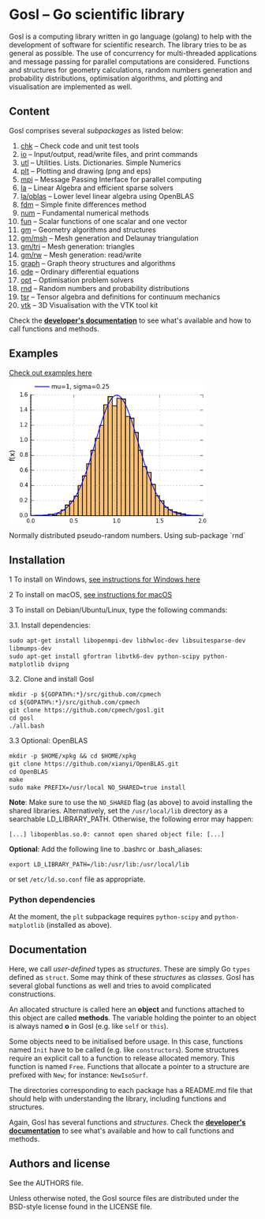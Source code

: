 # Gosl &ndash; Go scientific library

Gosl is a computing library written in go language (golang) to help with the development of software
for scientific research. The library tries to be as general as possible. The use of concurrency for
multi-threaded applications and message passing for parallel computations are considered. Functions
and structures for geometry calculations, random numbers generation and probability distributions,
optimisation algorithms, and plotting and visualisation are implemented as well.



## Content

Gosl comprises several _subpackages_ as listed below:

1.  [chk](https://github.com/cpmech/gosl/tree/master/chk)       &ndash; Check code and unit test tools
2.  [io](https://github.com/cpmech/gosl/tree/master/io)         &ndash; Input/output, read/write files, and print commands
3.  [utl](https://github.com/cpmech/gosl/tree/master/utl)       &ndash; Utilities. Lists. Dictionaries. Simple Numerics
4.  [plt](https://github.com/cpmech/gosl/tree/master/plt)       &ndash; Plotting and drawing (png and eps)
5.  [mpi](https://github.com/cpmech/gosl/tree/master/mpi)       &ndash; Message Passing Interface for parallel computing
6.  [la](https://github.com/cpmech/gosl/tree/master/la)         &ndash; Linear Algebra and efficient sparse solvers
7.  [la/oblas](https://github.com/cpmech/gosl/tree/master/la/oblas) &ndash; Lower level linear algebra using OpenBLAS
8.  [fdm](https://github.com/cpmech/gosl/tree/master/fdm)       &ndash; Simple finite differences method
9.  [num](https://github.com/cpmech/gosl/tree/master/num)       &ndash; Fundamental numerical methods
10. [fun](https://github.com/cpmech/gosl/tree/master/fun)       &ndash; Scalar functions of one scalar and one vector
11. [gm](https://github.com/cpmech/gosl/tree/master/gm)         &ndash; Geometry algorithms and structures
12. [gm/msh](https://github.com/cpmech/gosl/tree/master/gm/msh) &ndash; Mesh generation and Delaunay triangulation
13. [gm/tri](https://github.com/cpmech/gosl/tree/master/gm/tri) &ndash; Mesh generation: triangles
14. [gm/rw](https://github.com/cpmech/gosl/tree/master/gm/rw)   &ndash; Mesh generation: read/write
15. [graph](https://github.com/cpmech/gosl/tree/master/graph)   &ndash; Graph theory structures and algorithms
16. [ode](https://github.com/cpmech/gosl/tree/master/ode)       &ndash; Ordinary differential equations
17. [opt](https://github.com/cpmech/gosl/tree/master/opt)       &ndash; Optimisation problem solvers
18. [rnd](https://github.com/cpmech/gosl/tree/master/rnd)       &ndash; Random numbers and probability distributions
19. [tsr](https://github.com/cpmech/gosl/tree/master/tsr)       &ndash; Tensor algebra and definitions for continuum mechanics
20. [vtk](https://github.com/cpmech/gosl/tree/master/vtk)       &ndash; 3D Visualisation with the VTK tool kit

Check the **[developer's documentation](http://rawgit.com/cpmech/gosl/master/doc/index.html)** to
see what's available and how to call functions and methods.


## Examples

[Check out examples here](https://github.com/cpmech/gosl/blob/master/examples/README.md)


<div id="container">
<p><img src="examples/figs/rnd_normalDistribution.png" width="400"></p>
Normally distributed pseudo-random numbers. Using sub-package `rnd`
</div>



## Installation

1 To install on Windows, [see instructions for Windows here](https://github.com/cpmech/gosl/blob/master/doc/InstallationOnWindows.md)

2 To install on macOS, [see instructions for macOS](https://github.com/cpmech/gosl/blob/master/doc/InstallationOnMacOS.md)

3 To install on Debian/Ubuntu/Linux, type the following commands:

3.1. Install dependencies:
```
sudo apt-get install libopenmpi-dev libhwloc-dev libsuitesparse-dev libmumps-dev 
sudo apt-get install gfortran libvtk6-dev python-scipy python-matplotlib dvipng
```

3.2. Clone and install Gosl
```
mkdir -p ${GOPATH%:*}/src/github.com/cpmech
cd ${GOPATH%:*}/src/github.com/cpmech
git clone https://github.com/cpmech/gosl.git
cd gosl
./all.bash
```

3.3 Optional: OpenBLAS
```
mkdir -p $HOME/xpkg && cd $HOME/xpkg
git clone https://github.com/xianyi/OpenBLAS.git
cd OpenBLAS
make
sudo make PREFIX=/usr/local NO_SHARED=true install
```

**Note**: Make sure to use the `NO_SHARED` flag (as above) to avoid installing the shared libraries.
Alternatively, set the `/usr/local/lib` directory as a searchable LD\_LIBRARY\_PATH. Otherwise, the
following error may happen:
```
[...] libopenblas.so.0: cannot open shared object file: [...]
```
**Optional**: Add the following line to .bashrc or .bash\_aliases:
```
export LD_LIBRARY_PATH=/lib:/usr/lib:/usr/local/lib
```
or set `/etc/ld.so.conf` file as appropriate.



### Python dependencies

At the moment, the `plt` subpackage requires `python-scipy` and `python-matplotlib` (installed as
above).



## Documentation

Here, we call _user-defined_ types as _structures_. These are simply Go `types` defined as `struct`.
Some may think of these _structures_ as _classes_. Gosl has several global functions as well and
tries to avoid complicated constructions.

An allocated structure is called here an **object** and functions attached to this object are called
**methods**. The variable holding the pointer to an object is always named **o** in Gosl (e.g.
like `self` or `this`).

Some objects need to be initialised before usage. In this case, functions named `Init` have to be
called (e.g. like `constructors`). Some structures require an explicit call to a function to release
allocated memory. This function is named `Free`. Functions that allocate a pointer to a structure
are prefixed with `New`; for instance: `NewIsoSurf`.

The directories corresponding to each package has a README.md file that should help with
understanding the library, including functions and structures.

Again, Gosl has several functions and _structures_. Check the **[developer's
documentation](http://rawgit.com/cpmech/gosl/master/doc/index.html)** to see what's available and
how to call functions and methods.






## Authors and license

See the AUTHORS file.

Unless otherwise noted, the Gosl source files are distributed under the BSD-style license found in the LICENSE file.
